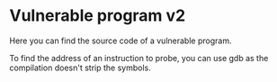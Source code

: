 # Vulnerable program v2
Here you can find the source code of a vulnerable program.

To find the address of an instruction to probe, you can use gdb as the compilation doesn't strip the symbols.
